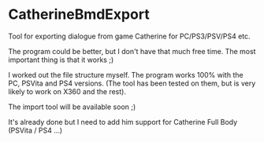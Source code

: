 # CatherineBmdExport
Tool for exporting dialogue from game Catherine for PC/PS3/PSV/PS4 etc.

The program could be better, but I don't have that much free time. 
The most important thing is that it works ;)

I worked out the file structure myself. The program works 100% with the PC, PSVita and PS4 versions. 
(The tool has been tested on them, but is very likely to work on X360 and the rest).



The import tool will be available soon ;) 

It's already done but I need to add him support for Catherine Full Body (PSVita / PS4 ...)
